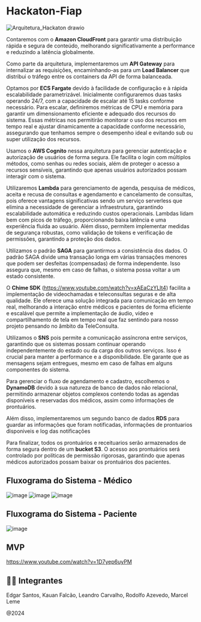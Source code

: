 # Hackaton-Fiap


![Arquitetura_Hackaton drawio](https://github.com/user-attachments/assets/5bde2806-573d-481c-b2c4-45df7eba0b8b)

Contaremos com o **Amazon CloudFront** para garantir uma distribuição rápida e segura de conteúdo, melhorando significativamente a performance e reduzindo a latência globalmente. 

Como parte da arquitetura, implementaremos um **API Gateway** para internalizar as requisições, encaminhando-as para um **Load Balancer** que distribui o tráfego entre os containers da API de forma balanceada. 

Optamos por **ECS Fargate** devido à facilidade de configuração e à rápida escalabilidade parametrizável. Inicialmente configuraremos duas tasks operando 24/7, com a capacidade de escalar até 15 tasks conforme necessário. Para escalar, definiremos métricas de CPU e memória para garantir um dimensionamento eficiente e adequado dos recursos do sistema. Essas métricas nos permitirão monitorar o uso dos recursos em tempo real e ajustar dinamicamente a capacidade conforme necessário, assegurando que tenhamos sempre o desempenho ideal e evitando sub ou super utilização dos recursos.

Usamos o **AWS Cognito** nessa arquitetura para gerenciar autenticação e autorização de usuários de forma segura. Ele facilita o login com múltiplos métodos, como senhas ou redes sociais, além de proteger o acesso a recursos sensíveis, garantindo que apenas usuários autorizados possam interagir com o sistema.

Utilizaremos **Lambda** para gerenciamento de agenda, pesquisa de médicos, aceita e recusa de consultas e agendamento e cancelamento de consultas, pois oferece vantagens significativas sendo um serviço serverless que elimina a necessidade de gerenciar a infraestrutura, garantindo escalabilidade automática e reduzindo custos operacionais. Lambdas lidam bem com picos de tráfego, proporcionando baixa latência e uma experiência fluida ao usuário. Além disso, permitem implementar medidas de segurança robustas, como validação de tokens e verificação de permissões, garantindo a proteção dos dados.

Utilizamos o padrão **SAGA** para garantirmos a consistência dos dados. O padrão SAGA divide uma transação longa em várias transações menores que podem ser desfeitas (compensadas) de forma independente. Isso assegura que, mesmo em caso de falhas, o sistema possa voltar a um estado consistente.

O **Chime SDK** (https://www.youtube.com/watch?v=xAEaCzYLlt4) facilita a implementação de videochamadas e teleconsultas seguras e de alta qualidade. Ele oferece uma solução integrada para comunicação em tempo real, melhorando a interação entre médicos e pacientes de forma eficiente e escalável
que permite a implementação de áudio, vídeo e compartilhamento de tela em tempo real que faz sentindo para nosso projeto pensando no âmbito da TeleConsulta.

Utilizamos o **SNS** pois permite a comunicação assíncrona entre serviços, garantindo que os sistemas possam continuar operando independentemente do estado ou da carga dos outros serviços. Isso é crucial para manter a performance e a disponibilidade. Ele garante que as mensagens sejam entregues, mesmo em caso de falhas em alguns componentes do sistema.

Para gerenciar o fluxo de agendamento e cadastro, escolhemos o **DynamoDB** devido à sua natureza de banco de dados não relacional, permitindo armazenar objetos complexos contendo todas as agendas disponíveis e reservadas dos médicos, assim como informações de prontuários. 

Além disso, implementaremos um segundo banco de dados **RDS** para guardar as informações que foram notificadas, informações de prontuarios disponiveis e log das notificações

Para finalizar, todos os prontuários e receituarios serão armazenados de forma segura dentro de um **bucket S3**. O acesso aos prontuários será controlado por políticas de permissão rigorosas, garantindo que apenas médicos autorizados possam baixar os prontuários dos pacientes.

##  Fluxograma do Sistema - Médico
![image](https://github.com/user-attachments/assets/9761794e-c10d-4a92-a39e-b5d2ce818251)
![image](https://github.com/user-attachments/assets/8721f792-952c-465c-a057-8c39fd2d5736)
![image](https://github.com/user-attachments/assets/acc2abf1-a595-43b5-9fa9-9c9580610a8c)

##  Fluxograma do Sistema - Paciente
![image](https://github.com/user-attachments/assets/20aad976-fb06-402e-8510-386ac617aaf4)

##  MVP
https://www.youtube.com/watch?v=1D7yep6uyPM




## 👨‍💻 Integrantes
Edgar Santos,
Kauan Falcão,
Leandro Carvalho,
Rodolfo Azevedo,
Marcel Leme

@2024
